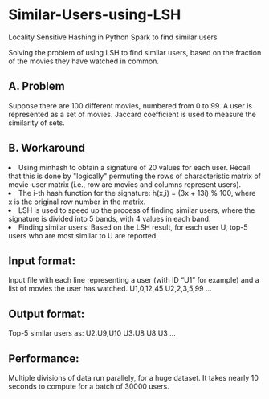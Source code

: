 # Similar-Users-using-LSH
Locality Sensitive Hashing in Python Spark to find similar users

Solving the problem of using LSH to find similar users, based on the fraction of the movies they have watched in common.

## A. Problem
Suppose there are 100 different movies, numbered from 0 to 99. A user is represented as a set of movies. Jaccard coefficient is used to measure the similarity of sets.

## B. Workaround
<li> Using minhash to obtain a signature of 20 values for each user. Recall that this is done by "logically" permuting the rows of characteristic matrix of movie-user matrix (i.e., row are movies and columns represent users). </li>
<li> The i-th hash function for the signature: h(x,i) = (3x + 13i) % 100, where x is the original row number in the matrix. </li>
<li> LSH is used to speed up the process of finding similar users, where the signature is divided into 5 bands, with 4 values in each band. </li>
<li> Finding similar users: Based on the LSH result, for each user U, top-5 users who are most similar to U are reported. </li>

## Input format:
Input file with each line representing a user (with ID “U1” for example) and a list of movies the user has watched.
U1,0,12,45
U2,2,3,5,99
…

## Output format:
Top-5 similar users as:
U2:U9,U10
U3:U8
U8:U3
…

## Performance:
Multiple divisions of data run parallely, for a huge dataset. It takes nearly 10 seconds to compute for a batch of 30000 users.
